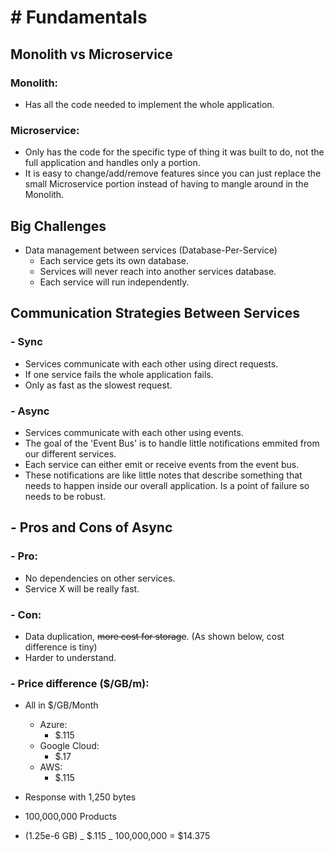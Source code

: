 # # Fundamentals

## Monolith vs Microservice

### Monolith:

-   Has all the code needed to implement the whole application.

### Microservice:

-   Only has the code for the specific type of thing it was built to do, not the full application and handles only a portion.
-   It is easy to change/add/remove features since you can just replace the small Microservice portion instead of having to mangle around in the Monolith.

## Big Challenges

-   Data management between services (Database-Per-Service)
    -   Each service gets its own database.
    -   Services will never reach into another services database.
    -   Each service will run independently.

## Communication Strategies Between Services

### - Sync

-   Services communicate with each other using direct requests.
-   If one service fails the whole application fails.
-   Only as fast as the slowest request.

### - Async

-   Services communicate with each other using events.
-   The goal of the 'Event Bus' is to handle little notifications emmited from our different services.
-   Each service can either emit or receive events from the event bus.
-   These notifications are like little notes that describe something that needs to happen inside our overall application. Is a point of failure so needs to be robust.

## - Pros and Cons of Async

### - Pro:

-   No dependencies on other services.
-   Service X will be really fast.

### - Con:

-   Data duplication, ~~more cost for storage~~. (As shown below, cost difference is tiny)
-   Harder to understand.

### - Price difference ($/GB/m):

-   All in $/GB/Month

    -   Azure:
        -   $.115
    -   Google Cloud:
        -   $.17
    -   AWS:
        -   $.115

-   Response with 1,250 bytes
-   100,000,000 Products
-   (1.25e-6 GB) _ $.115 _ 100,000,000 = $14.375
